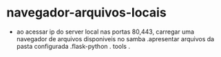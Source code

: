 # navegador-arquivos-locais
* ao acessar ip do server local nas portas 80,443, carregar uma navegador de arquivos disponiveis no samba
.apresentar arquivos da pasta configurada
.flask-python
. tools
.